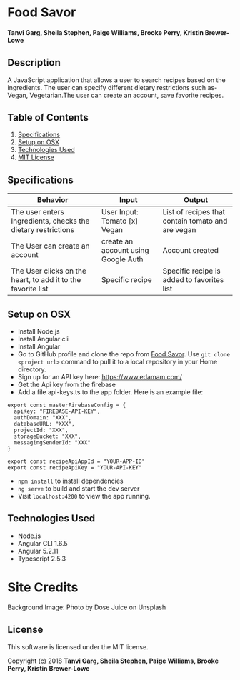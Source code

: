# Food Savor
#### Tanvi Garg, Sheila Stephen, Paige Williams, Brooke Perry, Kristin Brewer-Lowe


## Description
A JavaScript application that allows a user to search recipes based on the ingredients. The user can specify different dietary restrictions such as- Vegan, Vegetarian.The user can create an account, save favorite recipes.

## Table of Contents
  1. [Specifications](#specs-work)
  2. [Setup on OSX](#setup)
  3. [Technologies Used](#Tech-used)
  4. [MIT License](#mit-lic)


## Specifications <a name="specs-work"></a>

  | Behavior | Input | Output |
  |----------|-------|--------|
  |  The user enters Ingredients, checks the dietary restrictions | User Input: Tomato [x] Vegan | List of recipes that contain tomato and are vegan |
  |  The User can create an account | create an account using Google Auth | Account created  |
  | The User clicks on the heart, to add it to the favorite list| Specific recipe  | Specific recipe is added to favorites list |

## Setup on OSX <a name="setup"></a>

* Install Node.js
* Install Angular cli
* Install Angular
* Go to GitHub profile and clone the repo from [Food Savor](https://github.com/TanviCodeLife/Food-Savor.git). Use `git clone <project url>` command to pull it to a local repository in your Home directory.
* Sign up for an API key here: https://www.edamam.com/
* Get the Api key from the firebase
* Add a file api-keys.ts to the app folder. Here is an example file:
```
export const masterFirebaseConfig = {
  apiKey: "FIREBASE-API-KEY",
  authDomain: "XXX",
  databaseURL: "XXX",
  projectId: "XXX",
  storageBucket: "XXX",
  messagingSenderId: "XXX"
}

export const recipeApiAppId = "YOUR-APP-ID"
export const recipeApiKey = "YOUR-API-KEY"
```
* `npm install` to install dependencies
* `ng serve` to build and start the dev server
* Visit `localhost:4200` to view the app running.

## Technologies Used <a name="Tech-used"></a>

* Node.js
* Angular CLI 1.6.5
* Angular 5.2.11
* Typescript 2.5.3

# Site Credits
Background Image: Photo by Dose Juice on Unsplash

## License <a name="mit-lic"></a>

This software is licensed under the MIT license.

Copyright (c) 2018 **Tanvi Garg, Sheila Stephen, Paige Williams, Brooke Perry, Kristin Brewer-Lowe**
